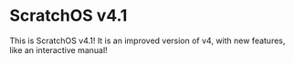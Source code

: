# ScratchOS v4.1
This is ScratchOS v4.1!
It is an improved version of v4, with new features, like an interactive manual!
